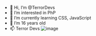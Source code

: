 - 👋 Hi, I’m @TerrorDevs
- 👀 I’m interested in PhP
- 🌱 I’m currently learning CSS, JavaScript
- 💞️ I’m 16 years old
- 📫 Terror Devs
![image](https://user-images.githubusercontent.com/107359592/173247872-bab5961d-7fc2-429e-b83a-50addbd1a636.png)

<!---
https://dsc.gg/terrordevs
--->
